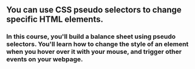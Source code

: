 ## You can use CSS pseudo selectors to change specific HTML elements.

### In this course, you'll build a balance sheet using pseudo selectors. You'll learn how to change the style of an element when you hover over it with your mouse, and trigger other events on your webpage.